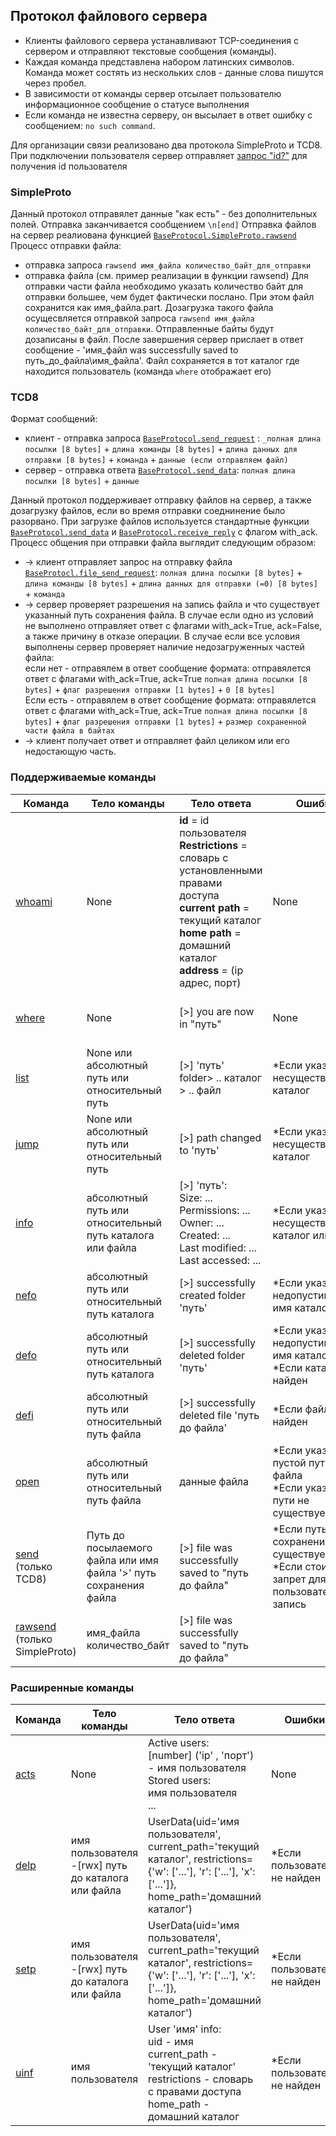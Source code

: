 ## Протокол файлового сервера
* Клиенты файлового сервера устанавливают TCP-соединения с сервером и отправляют текстовые сообщения (команды).
* Каждая команда представлена набором латинских символов. Команда может состять из нескольких слов - данные слова пишутся через пробел.  
* В зависимости от команды сервер отсылает пользователю информационное сообщение о статусе выполнения
* Если команда не известна серверу, он высылает в ответ ошибку с сообщением: `no such command`.
  
Для организации связи реализовано два протокола SimpleProto и TCD8. При подключении пользователя сервер отправляет [запрос "id?"](https://github.com/paparyadom/Rub/blob/master/Protocols/BaseProtocol.py#L54) для получения id пользователя

### SimpleProto
Данный протокол отправялет данные "как есть" - без дополнительных полей. Отправка заканчивается сообщением `\n[end]` 
Отправка файлов на сервер реалиована функцией [`BaseProtocol.SimpleProto.rawsend`](https://github.com/paparyadom/Rub/blob/master/Protocols/BaseProtocol.py#L127)
Процесс отправки файла:
* отправка запроса `rawsend имя_файла количество_байт_для_отправки`
* отправка файла (см. пример реализации в функции rawsend)
Для отправки части файла необходимо указать количество байт для отправки большее, чем будет фактически послано. При этом файл сохранится как имя_файла.part.
Дозагрузка такого файла осущесвляется отправкой запроса `rawsend имя_файла количество_байт_для_отправки`. Отправленные байты будут дозаписаны в файл.
После завершения сервер прислает в ответ сообщение  - 'имя_файл was successfully saved to путь_до_файла\имя_файла'.
Файл сохраняется в тот каталог где находится пользователь (команда `where` отображает его)

### TCD8
Формат сообщений:
* клиент - отправка запроса [`BaseProtocol.send_request`](https://github.com/paparyadom/Rub/blob/master/Protocols/BaseProtocol.py#L127) : `_полная длина посылки [8 bytes]` + `длина команды [8 bytes]` + `длина данных для отправки [8 bytes]` + `команда` + `данные (если отправляем файл)`
* сервер - отправка ответа [`BaseProtocol.send_data`](https://github.com/paparyadom/Rub/blob/master/Protocols/BaseProtocol.py#L90): `полная длина посылки [8 bytes]` + `данные`

Данный протокол поддерживает отправку файлов на сервер, а также дозагрузку файлов, если во время отправки соеднинение было разорвано. При загрузке файлов используется стандартные функции [`BaseProtocol.send_data`](https://github.com/paparyadom/Rub/blob/master/Protocols/BaseProtocol.py#L90) и  [`BaseProtocol.receive_reply`](https://github.com/paparyadom/Rub/blob/master/Protocols/BaseProtocol.py#L90) с флагом with_ack.
Процесс общения при отправки файла выглядит следующим образом:
* -> клиент отправляет запрос на отправку файла [`BaseProtocl.file_send_request`](https://github.com/paparyadom/Rub/blob/master/Protocols/BaseProtocol.py#L147): `полная длина посылки [8 bytes]` + `длина команды [8 bytes]` + `длина данных для отправки (=0) [8 bytes]` + `команда`
* -> сервер проверяет разрешения на запись файла и что существует указанный путь сохранения файла. В случае если одно из условий не выполнено отправляет ответ с флагами with_ack=True, ack=False, а также причину в отказе операции. В случае если все условия выполнены сервер проверяет наличие недозагруженных частей файла:
  <br/>если нет - отправялем в ответ сообщение формата: отправялется ответ с флагами with_ack=True, ack=True `полная длина посылки [8 bytes]` + `флаг разрешения отправки [1 bytes]` + `0 [8 bytes]`
  <br/>Если есть - отправялем в ответ сообщение формата: отправялется ответ с флагами with_ack=True, ack=True `полная длина посылки [8 bytes]` + `флаг разрешения отправки [1 bytes]` + `размер сохраненной части файла в байтах`
* -> клиент получает ответ и отправляет файл целиком или его недостающую часть.


### Поддерживаемые команды
| Команда     | Тело команды                 | Тело ответа             | Ошибки        | Описание        |
|-------------|------------------------------|-------------------------|---------------|-----------------|
| [whoami](https://github.com/paparyadom/Rub/blob/master/Commands/UserCommands.py#L252)      | None                        |**id** = id пользователя<br/> **Restrictions** = словарь с установленными правами доступа<br/>**current path** = текущий каталог <br/>**home path** = домашний каталог<br/>**address** = (ip адрес, порт) | None| Информация о пользователе |
| [where](https://github.com/paparyadom/Rub/blob/master/Commands/UserCommands.py#L24)       	|None														|[>] you are now in "путь"						|None|Отображение пути текущего каталога|
| [list](https://github.com/paparyadom/Rub/blob/master/Commands/UserCommands.py#L53)    		|None или абсолютный путь или относительный путь			|[>] 'путь'<br/>folder> .. каталог<br/>> .. файл|*Если указан несуществующий каталог| Отображение списка папок и файлов|
| [jump](https://github.com/paparyadom/Rub/blob/master/Commands/UserCommands.py#L200)   		|None или абсолютный путь или относительный путь			|[>] path changed to 'путь' 				|*Если указан несуществующий каталог| Сменить текущий каталог|
| [info](https://github.com/paparyadom/Rub/blob/master/Commands/UserCommands.py#L226) 			|абсолютный путь или относительный путь каталога или файла |[>] 'путь': <br/> Size: ...<br/> Permissions: ...<br/> Owner: ...<br/> Created: ...<br/> Last modified: ...<br/> Last accessed: ...<br/> |*Если указан несуществующий каталог или файл| Отображение информации о файле или каталоге
| [nefo](https://github.com/paparyadom/Rub/blob/master/Commands/UserCommands.py#L77)   		|абсолютный путь или относительный путь каталога			|[>] successfully created folder 'путь'	|*Если указано недопустимое имя каталога| Создание нового каталога|
| [defo](https://github.com/paparyadom/Rub/blob/master/Commands/UserCommands.py#L100)    		|абсолютный путь или относительный путь каталога			|[>] successfully deleted folder 'путь'	|*Если указано недопустимое имя каталога<br/>*Если каталог не найден| Удаление каталога |
| [defi](https://github.com/paparyadom/Rub/blob/master/Commands/UserCommands.py#L121)    		|абсолютный путь или относительный путь файла				|[>] successfully deleted file 'путь до файла'|*Если файл не найден| Удаление файла |  
| [open](https://github.com/paparyadom/Rub/blob/master/Commands/UserCommands.py#L31)  		|абсолютный путь или относительный путь файла				|данные файла|*Если указан пустой путь до файла<br/>*Если указаного пути не существует | Открыть файл |    
| [send](https://github.com/paparyadom/Rub/blob/master/Commands/UserCommands.py#L142)<br/>(только TCD8)|Путь до посылаемого файла или имя файла '>' путь сохранения файла		|[>] file was successfully saved to "путь до файла" | *Если путь сохранения не существует<br/>*Если стоит запрет для пользователя на запись | Отправка файла|
| [rawsend](https://github.com/paparyadom/Rub/blob/master/Commands/UserCommands.py#L142)<br/>(только SimpleProto)|имя_файла количество_байт 		|[>] file was successfully saved to "путь до файла" | | Отправка файла|


### Расширенные команды
| Команда     | Тело команды                 | Тело ответа             | Ошибки        | Описание        |
|-------------|------------------------------|-------------------------|---------------|-----------------|
|[acts](https://github.com/paparyadom/Rub/blob/master/Commands/SuperUserCommands.py#L10)| None| Active users: <br/>[number] ('ip' , 'порт') - имя пользователя <br/> Stored users: <br/> имя пользователя  <br/> ... | None | Отображение списка подключенных пользователей и сохраненных|
|[delp](https://github.com/paparyadom/Rub/blob/master/Commands/SuperUserCommands.py#L98)|имя пользователя -[rwx] путь до каталога или файла | UserData(uid='имя пользователя', current_path='текущий каталог', restrictions={'w': ['...'], 'r': ['...'], 'x': ['...']}, home_path='домашний каталог') | *Если пользователь не найден | удаление запретов пользователя|  
|[setp](https://github.com/paparyadom/Rub/blob/master/Commands/SuperUserCommands.py#L58)|имя пользователя -[rwx] путь до каталога или файла | UserData(uid='имя пользователя', current_path='текущий каталог', restrictions={'w': ['...'], 'r': ['...'], 'x': ['...']}, home_path='домашний каталог') |*Если пользователь не найден| добавление запретов пользователя|  
|[uinf](https://github.com/paparyadom/Rub/blob/master/Commands/SuperUserCommands.py#L28)|имя пользователя| User 'имя' info:<br/> uid - имя<br/>current_path - 'текущий каталог'<br/>restrictions - словарь с правами доступа<br/>home_path - домашний каталог|*Если пользователь не найден|Вывод информации о пользователе|





